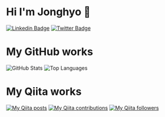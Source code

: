 # Hi I'm Jonghyo 👋
[![Linkedin Badge](https://img.shields.io/badge/-JonghyoChang-blue?style=flat&logo=Linkedin&logoColor=white&link=https://www.linkedin.com/in/jonghyo/)](https://www.linkedin.com/in/jonghyo/)
[![Twitter Badge](https://img.shields.io/badge/-@fashioncrazy66-1ca0f1?style=flat&labelColor=1ca0f1&logo=twitter&logoColor=white&link=https://twitter.com/fashioncrazy66)](https://twitter.com/fashioncrazy66)

# My GitHub works

![GitHub Stats](https://github-readme-stats.vercel.app/api?username=jonghyo&count_private=true&show_icons=true&theme=buefy)
![Top Languages](https://github-readme-stats.vercel.app/api/top-langs/?username=jonghyo&layout=compact&theme=buefy)

# My Qiita works

[![My Qiita posts](https://qiita-badge.apiapi.app/s/jonghyo/posts.svg)](http://qiita.com/jonghyo) [![My Qiita contributions](https://qiita-badge.apiapi.app/s/jonghyo/contributions.svg)](http://qiita.com/jonghyo) [![My Qiita followers](https://qiita-badge.apiapi.app/s/jonghyo/followers.svg)](http://qiita.com/jonghyo)

